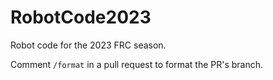 # RobotCode2023
Robot code for the 2023 FRC season.

Comment `/format` in a pull request to format the PR's branch.
